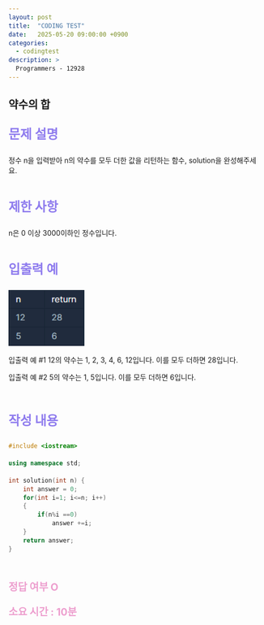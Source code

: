 ```yaml
---
layout: post
title:  "CODING TEST"
date:   2025-05-20 09:00:00 +0900
categories:
  - codingtest
description: >
  Programmers - 12928
---
```

## 약수의 합

<p style = "color:#8f7cee; font-size:25px; font-weight:bold">
문제 설명
</p>
정수 n을 입력받아 n의 약수를 모두 더한 값을 리턴하는 함수, solution을 완성해주세요.

<br/>
<br/>

<p style = "color:#8f7cee; font-size:25px; font-weight:bold">
제한 사항
</p>
n은 0 이상 3000이하인 정수입니다.

<br/>
<br/>

<p style = "color:#8f7cee; font-size:25px; font-weight:bold">
입출력 예
</p>

<img src = "../../assets/img/codingtest/12928.png" width = "150" height = "110">

입출력 예 #1
12의 약수는 1, 2, 3, 4, 6, 12입니다. 이를 모두 더하면 28입니다.

입출력 예 #2
5의 약수는 1, 5입니다. 이를 모두 더하면 6입니다.

<br/>

<p style = "color:#8f7cee; font-size:25px; font-weight:bold">
작성 내용
</p>

```C++
#include <iostream>

using namespace std;

int solution(int n) {
    int answer = 0;
    for(int i=1; i<=n; i++)
    {
        if(n%i ==0)
            answer +=i;
    }
    return answer;
}
```

<br/>

<p style = "color:#ed9ece; font-size:20px; font-weight:bold">
정답 여부 O
</p>

<p style = "color:#ed9ece; font-size:20px; font-weight:bold">
소요 시간 : 10분
</p>
